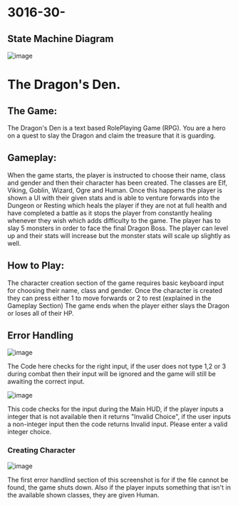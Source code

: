 # 3016-30-
## State Machine Diagram
![image](https://github.com/Grog02/3016-30-/assets/91668510/b2a59a87-b719-4035-a188-3d5230cc4b5d)


# The Dragon's Den.

## The Game: 
The Dragon's Den is a text based RolePlaying Game (RPG). You are a hero on a quest to slay the Dragon and claim the treasure that it is guarding. 

## Gameplay: 
When the game starts, the player is instructed to choose their name, class and gender and then their character has been created. The classes are Elf, Viking, Goblin, Wizard, Ogre and Human.
Once this happens the player is shown a UI with their given stats and is able to venture forwards into the Dungeon or Resting which heals the player if they are not at full health and have completed a battle as it stops the player from constantly healing whenever they wish which adds difficulty to the game.
The player has to slay 5 monsters in order to face the final Dragon Boss. The player can level up and their stats will increase but the monster stats will scale up slightly as well. 


## How to Play:
The character creation section of the game requires basic keyboard input for choosing their name, class and gender. Once the character is created they can press either 1 to move forwards or 2 to rest
(explained in the Gameplay Section)
The game ends when the player either slays the Dragon or loses all of their HP.

## Error Handling
![image](https://github.com/Grog02/3016-30-/assets/91668510/e63908f2-7dbc-4f85-88b7-dabea7d649c6)

The Code here checks for the right input, if the user does not type 1,2 or 3 during combat then their input will be ignored and the game will still be awaiting the correct input.

![image](https://github.com/Grog02/3016-30-/assets/91668510/8016c070-725f-4e07-abc6-47c94deec608)

This code checks for the input during the Main HUD, if the player inputs a integer that is not available then it returns "Invalid Choice", if the user inputs a non-integer input then the code returns
Invalid input. Please enter a valid integer choice.

### Creating Character
![image](https://github.com/Grog02/3016-30-/assets/91668510/aefa3f77-cc41-49d8-8346-42f2ee2b2b85)

The first error handlind section of this screenshot is for if the file cannot be found, the game shuts down. Also if the player inputs something that isn't in the available shown classes, they are given Human.
